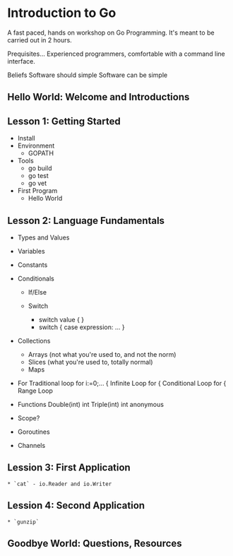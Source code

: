 # Introduction to Go

A fast paced, hands on workshop on Go Programming. It's meant to be
carried out in 2 hours.

Prequisites...
Experienced programmers, comfortable with a command line interface.

Beliefs
	Software should simple
	Software can be simple

## Hello World: Welcome and Introductions

## Lesson 1: Getting Started
* Install
* Environment
	* GOPATH
* Tools
	* go build
	* go test
	* go vet
* First Program
	* Hello World

## Lesson 2: Language Fundamentals
* Types and Values
* Variables
* Constants

* Conditionals
	* If/Else

	* Switch
		* switch value { }
		* switch { case expression: ... }

* Collections
	* Arrays (not what you're used to, and not the norm)
	* Slices (what you're used to, totally normal)
	* Maps

* For
	Traditional loop for i:=0;... {
	Infinite Loop  for {
	Conditional Loop for <bool> {
	Range Loop

* Functions
	Double(int) int
	Triple(int) int
	anonymous

* Scope?

* Goroutines

* Channels

<!--
batteries included: go's standard libraries;
recreating common unix utilities
-->

## Lession 3: First Application
	* `cat` - io.Reader and io.Writer

## Lession 4: Second Application
	* `gunzip`

## Goodbye World: Questions, Resources
